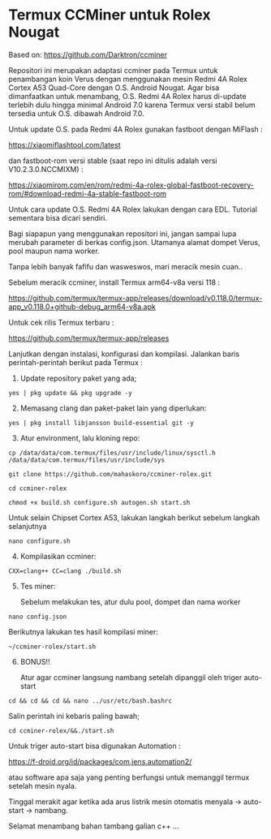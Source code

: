 # Termux CCMiner untuk Rolex Nougat

Based on: https://github.com/Darktron/ccminer

Repositori ini merupakan adaptasi ccminer pada Termux untuk penambangan koin Verus dengan menggunakan mesin Redmi 4A Rolex Cortex A53 Quad-Core dengan O.S. Android Nougat.
Agar bisa dimanfaatkan untuk menambang, O.S. Redmi 4A Rolex harus di-update terlebih dulu hingga minimal Android 7.0 karena Termux versi stabil belum tersedia untuk O.S. dibawah Android 7.0. 

Untuk update O.S. pada Redmi 4A Rolex gunakan fastboot dengan MiFlash :

https://xiaomiflashtool.com/latest

dan fastboot-rom versi stable (saat repo ini ditulis adalah versi V10.2.3.0.NCCMIXM) :

https://xiaomirom.com/en/rom/redmi-4a-rolex-global-fastboot-recovery-rom/#download-redmi-4a-stable-fastboot-rom

Untuk cara update O.S. Redmi 4A Rolex lakukan dengan cara EDL. Tutorial sementara bisa dicari sendiri.

Bagi siapapun yang menggunakan repositori ini, jangan sampai lupa merubah parameter di berkas config.json.
Utamanya alamat dompet Verus, pool maupun nama worker.

Tanpa lebih banyak fafifu dan wasweswos, mari meracik mesin cuan..

Sebelum meracik ccminer, install Termux arm64-v8a versi 118 :

https://github.com/termux/termux-app/releases/download/v0.118.0/termux-app_v0.118.0+github-debug_arm64-v8a.apk

Untuk cek rilis Termux terbaru : 

https://github.com/termux/termux-app/releases

Lanjutkan dengan instalasi, konfigurasi dan kompilasi. Jalankan baris perintah-perintah berikut pada Termux :
1. Update repository paket yang ada;
```
yes | pkg update && pkg upgrade -y
```

2. Memasang clang dan paket-paket lain yang diperlukan:
```
yes | pkg install libjansson build-essential git -y
```

3. Atur environment, lalu kloning repo:
```
cp /data/data/com.termux/files/usr/include/linux/sysctl.h /data/data/com.termux/files/usr/include/sys
```
```
git clone https://github.com/mahaskoro/ccminer-rolex.git
```
```
cd ccminer-rolex
```
```
chmod +x build.sh configure.sh autogen.sh start.sh
```

   Untuk selain Chipset Cortex A53, lakukan langkah berikut sebelum langkah selanjutnya
```
nano configure.sh
```

4. Kompilasikan ccminer:
```
CXX=clang++ CC=clang ./build.sh
```

5. Tes miner:

   Sebelum melakukan tes, atur dulu pool, dompet dan nama worker
```
nano config.json
```
   Berikutnya lakukan tes hasil kompilasi miner:

```
~/ccminer-rolex/start.sh
```

6. BONUS!!

   Atur agar ccminer langsung nambang setelah dipanggil oleh triger auto-start
```
cd && cd && cd && nano ../usr/etc/bash.bashrc
``` 
   Salin perintah ini kebaris paling bawah;
```
cd ccminer-rolex/&&./start.sh
``` 
   Untuk triger auto-start bisa digunakan Automation :

https://f-droid.org/id/packages/com.jens.automation2/

   atau software apa saja yang penting berfungsi untuk memanggil termux setelah mesin nyala.

Tinggal merakit agar ketika ada arus listrik mesin otomatis menyala -> auto-start -> nambang.

Selamat menambang bahan tambang galian c++ ...
